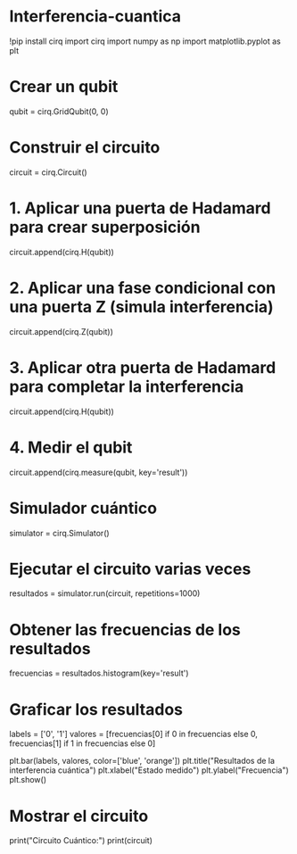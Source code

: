 # Interferencia-cuantica
!pip install cirq
import cirq
import numpy as np
import matplotlib.pyplot as plt

# Crear un qubit
qubit = cirq.GridQubit(0, 0)

# Construir el circuito
circuit = cirq.Circuit()

# 1. Aplicar una puerta de Hadamard para crear superposición
circuit.append(cirq.H(qubit))

# 2. Aplicar una fase condicional con una puerta Z (simula interferencia)
circuit.append(cirq.Z(qubit))

# 3. Aplicar otra puerta de Hadamard para completar la interferencia
circuit.append(cirq.H(qubit))

# 4. Medir el qubit
circuit.append(cirq.measure(qubit, key='result'))

# Simulador cuántico
simulator = cirq.Simulator()

# Ejecutar el circuito varias veces
resultados = simulator.run(circuit, repetitions=1000)

# Obtener las frecuencias de los resultados
frecuencias = resultados.histogram(key='result')

# Graficar los resultados
labels = ['0', '1']
valores = [frecuencias[0] if 0 in frecuencias else 0, frecuencias[1] if 1 in frecuencias else 0]

plt.bar(labels, valores, color=['blue', 'orange'])
plt.title("Resultados de la interferencia cuántica")
plt.xlabel("Estado medido")
plt.ylabel("Frecuencia")
plt.show()

# Mostrar el circuito
print("Circuito Cuántico:")
print(circuit)
